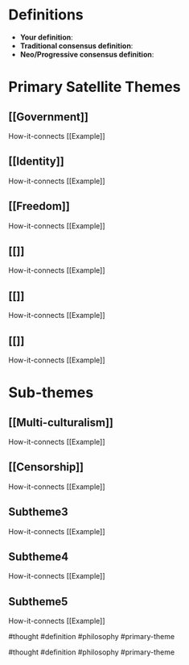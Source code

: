 # Definitions
- **Your definition**:
- **Traditional consensus definition**:
- **Neo/Progressive consensus definition**:

# Primary Satellite Themes
## [[Government]]
How-it-connects
[[Example]]

## [[Identity]]
How-it-connects
[[Example]]

## [[Freedom]]
How-it-connects
[[Example]]

## [[]]
How-it-connects
[[Example]]

## [[]]
How-it-connects
[[Example]]

## [[]]
How-it-connects
[[Example]]

# Sub-themes
## [[Multi-culturalism]]
How-it-connects
[[Example]]

## [[Censorship]]
How-it-connects
[[Example]]

## Subtheme3
How-it-connects
[[Example]]

## Subtheme4
How-it-connects
[[Example]]

## Subtheme5
How-it-connects
[[Example]]





#thought #definition #philosophy #primary-theme

#thought #definition #philosophy #primary-theme